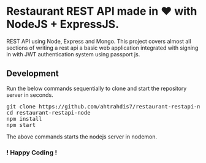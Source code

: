 # Restaurant REST API made in ❤️ with NodeJS + ExpressJS.
REST API using Node, Express and Mongo. This project covers almost all sections of writing a rest api a basic web application integrated with signing in with JWT authentication system using passport js.

## Development
Run the below commands sequentially to clone and start the repository server in seconds.
<pre>
git clone https://github.com/ahtrahdis7/restaurant-restapi-node.git
cd restaurant-restapi-node
npm install
npm start
</pre>

The above commands starts the nodejs server in nodemon.

### ! Happy Coding !
